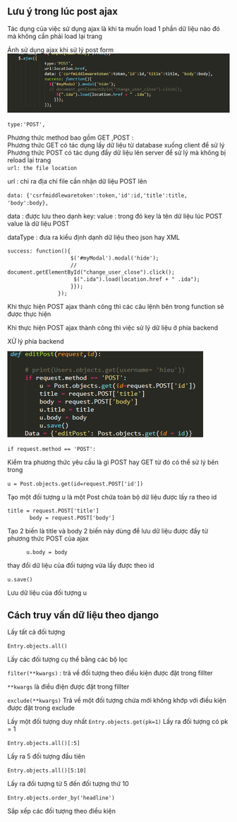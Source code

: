 ## Lưu ý trong lúc post ajax
Tác dụng của việc sử dụng ajax là khi ta muốn load 1 phần dữ liệu nào đó mà không cần phải load lại trang 

Ảnh sử dụng ajax khi sử lý post form  
![anhajax](https://github.com/hieule1997/ThuctapMediTech/blob/master/anh/ajax.png)

`
type:'POST',
`

Phương thức method bao gồm GET ,POST :     
  Phương thức GET có tác dụng lấy dữ liệu từ database xuống client để sử lý  
  Phương thức POST có tác dụng đẩy dữ liệu lên server để sử lý mà không bị  reload lại trang    
`
url: the file location
`

url : chỉ ra địa chỉ file cần nhận dữ liệu POST lên   

`
data: {'csrfmiddlewaretoken':token,'id':id,'title':title, 'body':body},
`

data : được lưu theo dạnh key: value  : 
      trong đó key là tên dữ liệu lúc POST  
               value là dữ liệu POST  
  
dataType : đưa ra kiểu định dạnh dữ liệu theo json hay XML

```
success: function(){
                	$('#myModal').modal('hide');  
                	// document.getElementById("change_user_close").click();  
                     $(".ida").load(location.href + " .ida");  
                    }});  
                });
```

Khi thực hiện POST ajax thành công thì các câu lệnh bên trong function sẽ được thực hiện 


Khi thực hiện POST ajax thành công thì việc sử lý dữ liệu ở phía backend



XỬ lý phía backend

![anh](https://github.com/hieule1997/ThuctapMediTech/blob/master/anh/editpost.png) 


`if request.method == 'POST':`
 
 Kiểm tra phương thức yêu cầu là gì POST hay GET từ đó có thể sử lý bên trong 
 
 `u = Post.objects.get(id=request.POST['id'])`
 
 Tạo một đối tượng u là một Post chứa toàn bộ dữ liệu được lấy ra theo id
 ```
 title = request.POST['title']
		body = request.POST['body']
 ```  
    
    
 Tạo 2 biến là title và body 
  2 biến này dùng để lưu dữ liệu được đẩy từ phương thức POST của ajax 
  
  
  ```u.title = title
		u.body = body
  ```
  
thay đổi dữ liệu của đối tượng vừa lấy được theo id 

`u.save()`

Lưu dữ liệu của đối tượng u 


## Cách truy vấn dữ liệu theo django 
Lấy tất cả đối tượng

```Entry.objects.all()```

Lấy các đối tượng cụ thể bằng các bộ lọc

`filter(**kwargs)` : trả về đối tượng theo điều kiện được đặt trong fillter

`**kwargs` là điều điện được đặt trong fillter

`exclude(**kwargs)`
Trả về một đối tượng chứa mới không khớp với điều kiện được đặt trong exclude 


Lấy một đối tượng duy nhất 
`Entry.objects.get(pk=1)` 
Lấy ra đối tượng có pk = 1

`Entry.objects.all()[:5]`

Lấy ra 5 đối tượng đầu tiên

`Entry.objects.all()[5:10]`

Lấy ra đối tượng từ 5 đến đối tượng thứ 10

`Entry.objects.order_by('headline')`

Sắp xếp các đối tượng theo điều kiện



